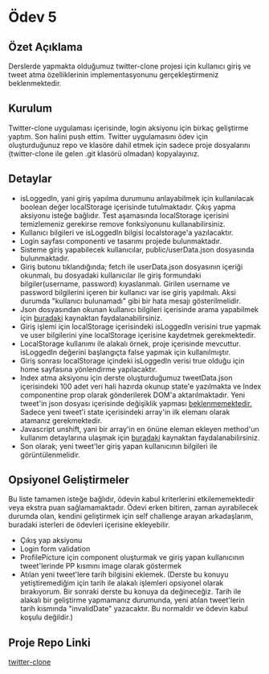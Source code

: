 # Ödev 5

## Özet Açıklama
Derslerde yapmakta olduğumuz twitter-clone projesi için kullanıcı giriş ve tweet atma özelliklerinin implementasyonunu gerçekleştirmeniz beklenmektedir.
## Kurulum
Twitter-clone uygulaması içerisinde, login aksiyonu için birkaç geliştirme yaptım. Son halini push ettim. Twitter uygulamasını ödev için oluşturduğunuz repo ve klasöre dahil etmek için sadece proje dosyalarını (twitter-clone ile gelen .git klasörü olmadan) kopyalayınız.
## Detaylar
* isLoggedIn, yani giriş yapılma durumunu anlayabilmek için kullanılacak boolean değer localStorage içerisinde tutulmaktadır. Çıkış yapma aksiyonu isteğe bağlıdır. Test aşamasında localStorage içerisini temizlemeniz gerekirse remove fonksiyonunu kullanabilirsiniz.
* Kullanıcı bilgileri ve isLoggedIn bilgisi localstorage'a yazılacaktır.
* Login sayfası componenti ve tasarımı projede bulunmaktadır. 
* Sisteme giriş yapabilecek kullanıcılar, public/userData.json dosyasında bulunmaktadır.
* Giriş butonu tıklandığında; fetch ile userData.json dosyasının içeriği okunmalı, bu dosyadaki kullanıcılar ile giriş formundaki bilgiler(username, password) kıyaslanmalı. Girilen username ve password bilgilerini içeren bir kullanıcı var ise giriş yapılmalı. Aksi durumda "kullanıcı bulunamadı" gibi bir hata mesajı gösterilmelidir. 
* Json dosyasından okunan kullanıcı bilgileri içerisinde arama yapabilmek için [buradaki](https://stackoverflow.com/questions/7364150/find-object-by-id-in-an-array-of-javascript-objects) kaynaktan faydalanabilirsiniz.
* Giriş işlemi için localStorage içerisindeki isLoggedIn verisini true yapmak ve user bilgilerini yine localStorage içerisine kaydetmek gerekmektedir.
* LocalStorage kullanımı ile alakalı örnek, proje içerisinde mevcuttur. isLoggedIn değerini başlangıçta false yapmak için kullanılmıştır.
* Giriş sonrası localStorage içindeki isLoggedIn verisi true olduğu için home sayfasına yönlendirme yapılacaktır.
* Index atma aksiyonu için derste oluşturduğumuz tweetData.json içerisindeki 100 adet veri hali hazırda okunup state'e yazılmakta ve Index componentine prop olarak gönderilerek DOM'a aktarılmaktadır. Yeni tweet'in json dosyası içerisinde değişiklik yapması  <ins>beklenmemektedir.</ins> Sadece yeni tweet'i state içerisindeki array'in ilk elemanı olarak atamanız gerekmektedir.
* Javascript unshift, yani bir array'in en önüne eleman ekleyen method'un kullanım detaylarına ulaşmak için [buradaki](https://www.w3schools.com/jsref/jsref_unshift.asp) kaynaktan faydalanabilirsiniz.
* Son olarak; yeni tweet'ler giriş yapan kullanıcının bilgileri ile görüntülenmelidir.

## Opsiyonel Geliştirmeler
Bu liste tamamen isteğe bağlıdır, ödevin kabul kriterlerini etkilememektedir veya ekstra puan sağlamamaktadır. Ödevi erken bitiren, zaman ayırabilecek durumda olan, kendini geliştirmek için self challenge arayan arkadaşlarım, buradaki isterleri de ödevleri içerisine ekleyebilir.
* Çıkış yap aksiyonu
* Login form validation
* ProfilePicture için component oluşturmak ve giriş yapan kullanıcının tweet'lerinde PP kısmını image olarak göstermek
* Atılan yeni tweet'lere tarih bilgisini eklemek. (Derste bu konuyu yetiştiremediğim için tarih ile alakalı işlemleri opsiyonel olarak bırakıyorum. Bir sonraki derste bu konuya da değineceğiz. Tarih ile alakalı bir geliştirme yapmamanız durumunda, yeni atılan tweet'lerin tarih kısmında "invalidDate" yazacaktır. Bu normaldir ve ödevin kabul koşulu değildir.)

## Proje Repo Linki
[twitter-clone](https://github.com/94-Istanbul-Front-End-Bootcamp/twitter-clone) 
